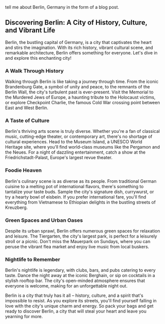 
tell me about Berlin, Germany in the form of a blog post.

## Discovering Berlin: A City of History, Culture, and Vibrant Life

Berlin, the bustling capital of Germany, is a city that captivates the heart and stirs the imagination. With its rich history, vibrant cultural scene, and remarkable architecture, Berlin offers something for everyone. Let's dive in and explore this enchanting city!

### A Walk Through History

Walking through Berlin is like taking a journey through time. From the iconic Brandenburg Gate, a symbol of unity and peace, to the remnants of the Berlin Wall, the city's turbulent past is ever-present. Visit the Memorial to the Murdered Jews of Europe, a haunting tribute to the Holocaust victims, or explore Checkpoint Charlie, the famous Cold War crossing point between East and West Berlin.

### A Taste of Culture

Berlin's thriving arts scene is truly diverse. Whether you're a fan of classical music, cutting-edge theater, or contemporary art, there's no shortage of cultural experiences. Head to the Museum Island, a UNESCO World Heritage site, where you'll find world-class museums like the Pergamon and the Neues. For a night of dazzling entertainment, catch a show at the Friedrichstadt-Palast, Europe's largest revue theater.

### Foodie Heaven

Berlin's culinary scene is as diverse as its people. From traditional German cuisine to a melting pot of international flavors, there's something to tantalize your taste buds. Sample the city's signature dish, currywurst, or try a hearty bowl of eisbein. If you prefer international fare, you'll find everything from Vietnamese to Ethiopian delights in the bustling streets of Kreuzberg.

### Green Spaces and Urban Oases

Despite its urban sprawl, Berlin offers numerous green spaces for relaxation and leisure. The Tiergarten, the city's largest park, is perfect for a leisurely stroll or a picnic. Don't miss the Mauerpark on Sundays, where you can peruse the vibrant flea market and enjoy live music from local buskers.

### Nightlife to Remember

Berlin's nightlife is legendary, with clubs, bars, and pubs catering to every taste. Dance the night away at the iconic Berghain, or sip on cocktails in a stylish rooftop bar. The city's open-minded atmosphere ensures that everyone is welcome, making for an unforgettable night out.

Berlin is a city that truly has it all – history, culture, and a spirit that's impossible to resist. As you explore its streets, you'll find yourself falling in love with the city's unique charm and energy. So pack your bags and get ready to discover Berlin, a city that will steal your heart and leave you yearning for more.